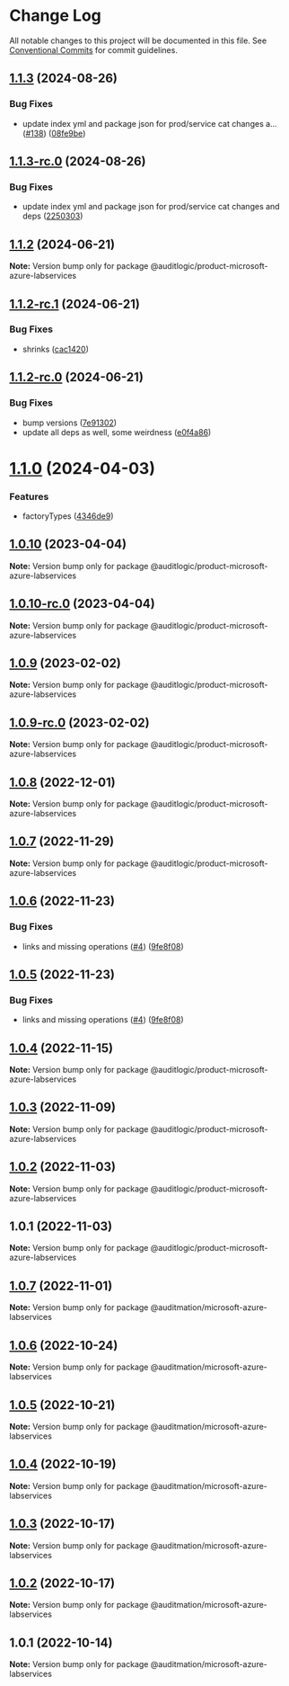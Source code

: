 # Change Log

All notable changes to this project will be documented in this file.
See [Conventional Commits](https://conventionalcommits.org) for commit guidelines.

## [1.1.3](https://github.com/auditlogic/product/compare/@auditlogic/product-microsoft-azure-labservices@1.1.2...@auditlogic/product-microsoft-azure-labservices@1.1.3) (2024-08-26)


### Bug Fixes

* update index yml and package json for prod/service cat changes a… ([#138](https://github.com/auditlogic/product/issues/138)) ([08fe9be](https://github.com/auditlogic/product/commit/08fe9beb1c8457462a19bc69caa02e6212d97e1a))





## [1.1.3-rc.0](https://github.com/auditlogic/product/compare/@auditlogic/product-microsoft-azure-labservices@1.1.2...@auditlogic/product-microsoft-azure-labservices@1.1.3-rc.0) (2024-08-26)


### Bug Fixes

* update index yml and package json for prod/service cat changes and deps ([2250303](https://github.com/auditlogic/product/commit/225030363a363608240135b7ebed386b28f01e4b))





## [1.1.2](https://github.com/auditlogic/product/compare/@auditlogic/product-microsoft-azure-labservices@1.1.2-rc.1...@auditlogic/product-microsoft-azure-labservices@1.1.2) (2024-06-21)

**Note:** Version bump only for package @auditlogic/product-microsoft-azure-labservices





## [1.1.2-rc.1](https://github.com/auditlogic/product/compare/@auditlogic/product-microsoft-azure-labservices@1.1.2-rc.0...@auditlogic/product-microsoft-azure-labservices@1.1.2-rc.1) (2024-06-21)


### Bug Fixes

* shrinks ([cac1420](https://github.com/auditlogic/product/commit/cac14200fefcd8183ab69fe89a47bd3f70f563e9))





## [1.1.2-rc.0](https://github.com/auditlogic/product/compare/@auditlogic/product-microsoft-azure-labservices@1.1.0...@auditlogic/product-microsoft-azure-labservices@1.1.2-rc.0) (2024-06-21)


### Bug Fixes

* bump versions ([7e91302](https://github.com/auditlogic/product/commit/7e913023b8b312150ed7762c32fbbe616be71de5))
* update all deps as well, some weirdness ([e0f4a86](https://github.com/auditlogic/product/commit/e0f4a864714e2d3de6bbf3da014d5312fe53be2f))





# [1.1.0](https://github.com/auditlogic/product/compare/@auditlogic/product-microsoft-azure-labservices@1.0.10...@auditlogic/product-microsoft-azure-labservices@1.1.0) (2024-04-03)


### Features

* factoryTypes ([4346de9](https://github.com/auditlogic/product/commit/4346de92693aee892fccf725338ffc7b80ab182b))





## [1.0.10](https://github.com/auditlogic/product/compare/@auditlogic/product-microsoft-azure-labservices@1.0.9...@auditlogic/product-microsoft-azure-labservices@1.0.10) (2023-04-04)

**Note:** Version bump only for package @auditlogic/product-microsoft-azure-labservices





## [1.0.10-rc.0](https://github.com/auditlogic/product/compare/@auditlogic/product-microsoft-azure-labservices@1.0.9...@auditlogic/product-microsoft-azure-labservices@1.0.10-rc.0) (2023-04-04)

**Note:** Version bump only for package @auditlogic/product-microsoft-azure-labservices





## [1.0.9](https://github.com/auditlogic/product/compare/@auditlogic/product-microsoft-azure-labservices@1.0.8...@auditlogic/product-microsoft-azure-labservices@1.0.9) (2023-02-02)

**Note:** Version bump only for package @auditlogic/product-microsoft-azure-labservices





## [1.0.9-rc.0](https://github.com/auditlogic/product/compare/@auditlogic/product-microsoft-azure-labservices@1.0.8...@auditlogic/product-microsoft-azure-labservices@1.0.9-rc.0) (2023-02-02)

**Note:** Version bump only for package @auditlogic/product-microsoft-azure-labservices





## [1.0.8](https://github.com/auditlogic/product/compare/@auditlogic/product-microsoft-azure-labservices@1.0.7...@auditlogic/product-microsoft-azure-labservices@1.0.8) (2022-12-01)

**Note:** Version bump only for package @auditlogic/product-microsoft-azure-labservices





## [1.0.7](https://github.com/auditlogic/product/compare/@auditlogic/product-microsoft-azure-labservices@1.0.6...@auditlogic/product-microsoft-azure-labservices@1.0.7) (2022-11-29)

**Note:** Version bump only for package @auditlogic/product-microsoft-azure-labservices





## [1.0.6](https://github.com/auditlogic/product/compare/@auditlogic/product-microsoft-azure-labservices@1.0.4...@auditlogic/product-microsoft-azure-labservices@1.0.6) (2022-11-23)


### Bug Fixes

* links and missing operations ([#4](https://github.com/auditlogic/product/issues/4)) ([9fe8f08](https://github.com/auditlogic/product/commit/9fe8f08fe7c57fdb79f991ac35bd6ac2e7dcad38))





## [1.0.5](https://github.com/auditlogic/product/compare/@auditlogic/product-microsoft-azure-labservices@1.0.4...@auditlogic/product-microsoft-azure-labservices@1.0.5) (2022-11-23)


### Bug Fixes

* links and missing operations ([#4](https://github.com/auditlogic/product/issues/4)) ([9fe8f08](https://github.com/auditlogic/product/commit/9fe8f08fe7c57fdb79f991ac35bd6ac2e7dcad38))





## [1.0.4](https://github.com/auditlogic/product/compare/@auditlogic/product-microsoft-azure-labservices@1.0.3...@auditlogic/product-microsoft-azure-labservices@1.0.4) (2022-11-15)

**Note:** Version bump only for package @auditlogic/product-microsoft-azure-labservices





## [1.0.3](https://github.com/auditlogic/product/compare/@auditlogic/product-microsoft-azure-labservices@1.0.2...@auditlogic/product-microsoft-azure-labservices@1.0.3) (2022-11-09)

**Note:** Version bump only for package @auditlogic/product-microsoft-azure-labservices





## [1.0.2](https://github.com/auditlogic/product/compare/@auditlogic/product-microsoft-azure-labservices@1.0.1...@auditlogic/product-microsoft-azure-labservices@1.0.2) (2022-11-03)

**Note:** Version bump only for package @auditlogic/product-microsoft-azure-labservices





## 1.0.1 (2022-11-03)

**Note:** Version bump only for package @auditlogic/product-microsoft-azure-labservices





## [1.0.7](https://github.com/auditmation/store-content/compare/@auditmation/microsoft-azure-labservices@1.0.6...@auditmation/microsoft-azure-labservices@1.0.7) (2022-11-01)

**Note:** Version bump only for package @auditmation/microsoft-azure-labservices





## [1.0.6](https://github.com/auditmation/store-content/compare/@auditmation/microsoft-azure-labservices@1.0.5...@auditmation/microsoft-azure-labservices@1.0.6) (2022-10-24)

**Note:** Version bump only for package @auditmation/microsoft-azure-labservices





## [1.0.5](https://github.com/auditmation/store-content/compare/@auditmation/microsoft-azure-labservices@1.0.4...@auditmation/microsoft-azure-labservices@1.0.5) (2022-10-21)

**Note:** Version bump only for package @auditmation/microsoft-azure-labservices





## [1.0.4](https://github.com/auditmation/store-content/compare/@auditmation/microsoft-azure-labservices@1.0.3...@auditmation/microsoft-azure-labservices@1.0.4) (2022-10-19)

**Note:** Version bump only for package @auditmation/microsoft-azure-labservices





## [1.0.3](https://github.com/auditmation/store-content/compare/@auditmation/microsoft-azure-labservices@1.0.2...@auditmation/microsoft-azure-labservices@1.0.3) (2022-10-17)

**Note:** Version bump only for package @auditmation/microsoft-azure-labservices





## [1.0.2](https://github.com/auditmation/store-content/compare/@auditmation/microsoft-azure-labservices@1.0.1...@auditmation/microsoft-azure-labservices@1.0.2) (2022-10-17)

**Note:** Version bump only for package @auditmation/microsoft-azure-labservices





## 1.0.1 (2022-10-14)

**Note:** Version bump only for package @auditmation/microsoft-azure-labservices
